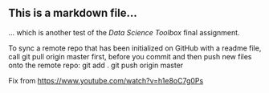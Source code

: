 ## This is a markdown file...
... which is another test of the *Data Science Toolbox* final assignment.

To sync a remote repo that has been initialized on GitHub with a readme file, call
    git pull origin master
first, before you commit and then push new files onto the remote repo:
    git add .
	git push origin master

Fix from https://www.youtube.com/watch?v=h1e8oC7g0Ps
